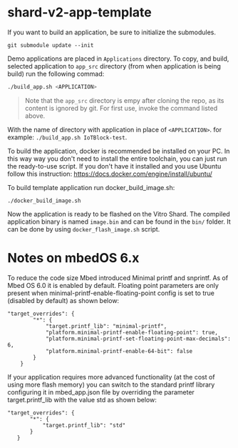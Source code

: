 # shard-v2-app-template

If you want to build an application, be sure to initialize the submodules.

```
git submodule update --init
```

Demo applications are placed in `Applications` directory. To copy, and build,
selected application to `app_src` directory (from when application is being
build) run the following commad: 

```bash
./build_app.sh <APPLICATION>
``` 

> Note that the `app_src` directory is empy after cloning the repo, as its
> content is ignored by git. For first use, invoke the command listed above.

With the name of directory with application in place of `<APPLICATION>`.
for example: `./build_app.sh IoTBlock-test`.

To build the application, docker is recommended be installed on your PC. In this
way way you don't need to install the entire toolchain, you can just run the
ready-to-use script. If you don't have it installed and you use Ubuntu follow
this instruction: https://docs.docker.com/engine/install/ubuntu/

To build template application run docker_build_image.sh:

```
./docker_build_image.sh
```

Now the application is ready to be flashed on the Vitro Shard. The compiled
application binary is named `image.bin` and can be found in the `bin/` folder.
It can be done by using `docker_flash_image.sh` script.

# Notes on mbedOS 6.x
To reduce the code size Mbed introduced Minimal printf and snprintf. As of Mbed OS 6.0 it is enabled by default. Floating point parameters are only present when minimal-printf-enable-floating-point config is set to true (disabled by default) as shown below:
```
"target_overrides": {
        "*": {
            "target.printf_lib": "minimal-printf",
            "platform.minimal-printf-enable-floating-point": true,
            "platform.minimal-printf-set-floating-point-max-decimals": 6,
            "platform.minimal-printf-enable-64-bit": false
        }
    }
```

If your application requires more advanced functionality (at the cost of using more flash memory) you can switch to the standard printf library configuring it in mbed_app.json file by overriding the parameter target.printf_lib with the value std as shown below:
 ```
 "target_overrides": {
        "*": {
            "target.printf_lib": "std"
        }
    }
```
